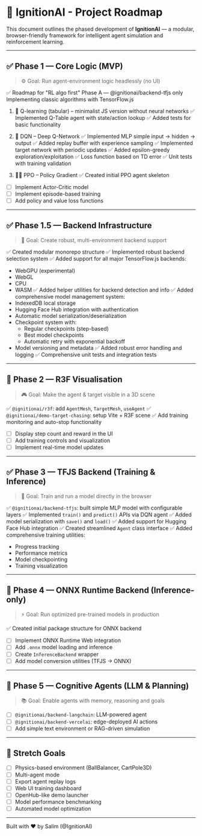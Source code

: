 # 🧭 IgnitionAI - Project Roadmap

This document outlines the phased development of **IgnitionAI** — a modular, browser-friendly framework for intelligent agent simulation and reinforcement learning.

---

## ✅ Phase 1 — Core Logic (MVP)

> ⚙️ Goal: Run agent-environment logic headlessly (no UI)

✅ Roadmap for "RL algo first"
Phase A — @ignitionai/backend-tfjs only
Implementing classic algorithms with TensorFlow.js

1. 🔁 Q-learning (tabular) – minimalist JS version
without neural networks
✅ Implemented Q-Table agent with state/action lookup
✅ Added tests for basic functionality

2. 🧠 DQN – Deep Q-Network
✅ Implemented MLP simple input → hidden → output
✅ Added replay buffer with experience sampling
✅ Implemented target network with periodic updates
✅ Added epsilon-greedy exploration/exploitation
✅ Loss function based on TD error
✅ Unit tests with training validation

3. 🧘‍♂️ PPO – Policy Gradient
✅ Created initial PPO agent skeleton
- [ ] Implement Actor-Critic model
- [ ] Implement episode-based training
- [ ] Add policy and value loss functions

---

## ✅ Phase 1.5 — Backend Infrastructure

> 🧰 Goal: Create robust, multi-environment backend support

✅ Created modular monorepo structure
✅ Implemented robust backend selection system
✅ Added support for all major TensorFlow.js backends:
  - WebGPU (experimental)
  - WebGL
  - CPU
  - WASM
✅ Added helper utilities for backend detection and info
✅ Added comprehensive model management system:
  - IndexedDB local storage
  - Hugging Face Hub integration with authentication
  - Automatic model serialization/deserialization
  - Checkpoint system with:
    - Regular checkpoints (step-based)
    - Best model checkpoints
    - Automatic retry with exponential backoff
  - Model versioning and metadata
✅ Added robust error handling and logging
✅ Comprehensive unit tests and integration tests

---

## 🚀 Phase 2 — R3F Visualisation

> 🎮 Goal: Make the agent & target visible in a 3D scene

✅ `@ignitionai/r3f`: add `AgentMesh`, `TargetMesh`, `useAgent`
✅ `@ignitionai/demo-target-chasing`: setup Vite + R3F scene
✅ Add training monitoring and auto-stop functionality
- [ ] Display step count and reward in the UI
- [ ] Add training controls and visualization
- [ ] Implement real-time model updates

---

## ✅ Phase 3 — TFJS Backend (Training & Inference)

> 🧠 Goal: Train and run a model directly in the browser

✅ `@ignitionai/backend-tfjs`: built simple MLP model with configurable layers
✅ Implemented `train()` and `predict()` APIs via DQN agent
✅ Added model serialization with `save()` and `load()`
✅ Added support for Hugging Face Hub integration
✅ Created streamlined `Agent` class interface
✅ Added comprehensive training utilities:
  - Progress tracking
  - Performance metrics
  - Model checkpointing
  - Training visualization

---

## 🚀 Phase 4 — ONNX Runtime Backend (Inference-only)

> ⚡ Goal: Run optimized pre-trained models in production

✅ Created initial package structure for ONNX backend
- [ ] Implement ONNX Runtime Web integration
- [ ] Add `.onnx` model loading and inference
- [ ] Create `InferenceBackend` wrapper
- [ ] Add model conversion utilities (TFJS → ONNX)

---

## 🧠 Phase 5 — Cognitive Agents (LLM & Planning)

> 📚 Goal: Enable agents with memory, reasoning and goals

- [ ] `@ignitionai/backend-langchain`: LLM-powered agent
- [ ] `@ignitionai/backend-vercelai`: edge-deployed AI actions
- [ ] Add simple text environment or RAG-driven simulation

---

## 🏁 Stretch Goals

- [ ] Physics-based environment (BallBalancer, CartPole3D)
- [ ] Multi-agent mode
- [ ] Export agent replay logs
- [ ] Web UI training dashboard
- [ ] OpenHub-like demo launcher
- [ ] Model performance benchmarking
- [ ] Automated model optimization

---

Built with ❤️ by Salim (@IgnitionAI)

